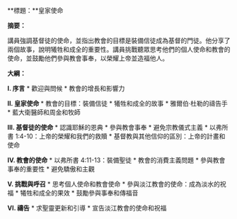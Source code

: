 **標題：**皇家使命

**摘要：**

講員強調基督徒的使命，並指出教會的目標是裝備信徒成為基督的門徒。他分享了兩個故事，說明犧牲和成全的重要性。講員挑戰聽眾思考他們的個人使命和教會的使命，並鼓勵他們參與教會事奉，以榮耀上帝並造福他人。

**大綱：**

**I. 序言**
    * 歡迎與問候
    * 教會的增長和影響力

**II. 皇家使命**
    * 教會的目標：裝備信徒
    * 犧牲和成全的故事
        * 雅爾伯·杜勒的禱告手
        * 藍大衛醫師和周金和牧師

**III. 基督徒的使命**
    * 認識耶穌的恩典
    * 參與教會事奉
    * 避免宗教儀式主義
    * 以弗所書 1:4-10：上帝的榮耀和我們的救贖
    * 基督教與其他信仰的區別：上帝的計畫和使命

**IV. 教會的使命**
    * 以弗所書 4:11-13：裝備聖徒
    * 教會的消費主義問題
    * 參與教會事奉的重要性
    * 避免驕傲和主觀

**V. 挑戰與呼召**
    * 思考個人使命和教會使命
    * 參與淡江教會的使命：成為淡水的祝福
    * 犧牲和成全的果效
    * 鼓勵參與事奉和傳福音

**VI. 禱告**
    * 求聖靈更新和引導
    * 宣告淡江教會的使命和祝福